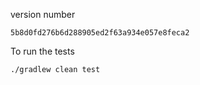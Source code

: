 version number
```
5b8d0fd276b6d288905ed2f63a934e057e8feca2
```


To run the tests
```
./gradlew clean test
```
